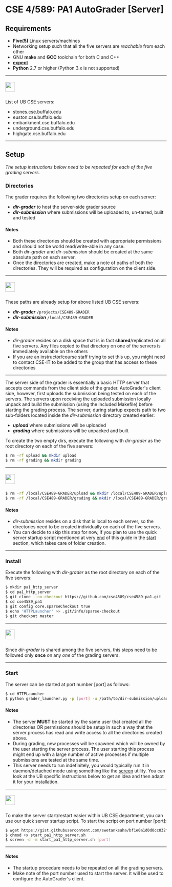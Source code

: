 # CSE 4/589: PA1 AutoGrader [Server]

## Requirements

* **Five(5)** Linux servers/machines
* Networking setup such that all the five servers are _reachable_ from each other
* GNU **make** and **GCC** toolchain for both C and C++
* [**expect**](http://expect.sourceforge.net/)
* **Python** 2.7 or higher (Python 3.x is not supported)

***
##### <img src="http://cse4589.github.io/assets/site/images/UB_BLU_RGB.png" width=30></img>
List of UB CSE servers:
* stones.cse.buffalo.edu
* euston.cse.buffalo.edu
* embankment.cse.buffalo.edu
* underground.cse.buffalo.edu
* highgate.cse.buffalo.edu
***

## Setup
_The setup instructions below need to be repeated for each of the five grading servers._

### Directories
The grader requires the following two directories setup on each server:

* **_dir-grader_** to host the server-side grader source
* **_dir-submission_** where submissions will be uploaded to, un-tarred, built and tested

#### Notes
* Both these directories should be created with appropriate permissions and should not be world read/write-able in any case.
* Both _dir-grader_ and _dir-submission_ should be created at the same absolute path on each server.
* Once the directories are created, make a note of paths of both the directories. They will be required as configuration on the client side.

***
##### <img src="http://cse4589.github.io/assets/site/images/UB_BLU_RGB.png" width=30></img>
These paths are already setup for above listed UB CSE servers:

* **_dir-grader_** ```/projects/CSE489-GRADER```
* **_dir-submission_** ```/local/CSE489-GRADER```

#### Notes
* _dir-grader_ resides on a disk space that is in fact **shared**/replicated on all five servers. Any files copied to that directory on one of the servers is immediately available on the others
* If you are an instructor/course staff trying to set this up, you might need to contact CSE-IT to be added to the group that has access to these directories
***

The server side of the grader is essentially a basic HTTP server that accepts commands from the client side of the grader. AutoGrader's client side, however, first uploads the submission being tested on each of the servers. The servers upon receiving the uploaded submission locally unpack and build the submission (using the included Makefile) before starting the grading process. The server, during startup expects path to two sub-folders located inside the _dir-submission_ directory created earlier:

* **_upload_** where submissions will be uploaded
* **_grading_** where submissions will be unpacked and built

To create the two empty dirs, execute the following with _dir-grader_ as the root directory on each of the five servers:
```bash
$ rm -rf upload && mkdir upload
$ rm -rf grading && mkdir grading
```
***
##### <img src="http://cse4589.github.io/assets/site/images/UB_BLU_RGB.png" width=30></img>
```bash
$ rm -rf /local/CSE489-GRADER/upload && mkdir /local/CSE489-GRADER/upload
$ rm -rf /local/CSE489-GRADER/grading && mkdir /local/CSE489-GRADER/grading
```

#### Notes
* _dir-submission_ resides on a disk that is local to each server, so the directories need to be created individually on each of the five servers.
* You can decide to skip this step for now, if you plan to use the quick server startup script mentioned at very [end](https://github.com/cse4589/cse4589-pa1/tree/master/Grader/remote#-4) of this guide in the [start](https://github.com/cse4589/cse4589-pa1/tree/master/Grader/remote#start) section, which takes care of folder creation.
***

### Install
Execute the following with _dir-grader_ as the root directory on each of the five servers:
```bash
$ mkdir pa1_http_server
$ cd pa1_http_server
$ git clone --no-checkout https://github.com/cse4589/cse4589-pa1.git
$ cd cse4589_pa1
$ git config core.sparseCheckout true
$ echo 'HTTPLauncher' >> .git/info/sparse-checkout
$ git checkout master
```

***
##### <img src="http://cse4589.github.io/assets/site/images/UB_BLU_RGB.png" width=30></img>
Since _dir-grader_ is shared among the five servers, this steps need to be followed only **once** on any _one_ of the grading servers.
***

### Start
The server can be started at port number [port] as follows:
```bash
$ cd HTTPLauncher
$ python grader_launcher.py -p [port] -u /path/to/dir-submission/upload -g /path/to/dir-submission/grading
```

#### Notes
* The server **MUST** be started by the same user that created all the directories OR permissions should be setup in such a way that the server process has read and write access to all the directories created above.
* During grading, new processes will be spawned which will be owned by the user starting the server process. The user starting this process might end up with a large number of active processes if multiple submissions are tested at the same time.
* This server needs to run indefinitely, you would typically run it in daemon/detached mode using something like the [screen](https://www.gnu.org/software/screen/) utility. You can look at the UB specific instructions below to get an idea and then adapt it for your installation.

***
##### <img src="http://cse4589.github.io/assets/site/images/UB_BLU_RGB.png" width=30></img>

To make the server start/restart easier within UB CSE department, you can use our quick server startup script. To start the script on port number [port]:

```bash
$ wget https://gist.githubusercontent.com/swetanksaha/bf1e0a1d0d0cc032facdab329f810399/raw/7370a50d5ee0b61e503d2e8002c60b0ca2c5d6ac/start_pa1_http_server.sh -O start_pa1_http_server.sh
$ chmod +x start_pa1_http_server.sh
$ screen -d -m start_pa1_http_server.sh [port]
```
***

#### Notes
* The startup procedure needs to be repeated on all the grading servers.
* Make note of the port number used to start the server. It will be used to configure the AutoGrader's client.
